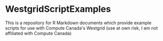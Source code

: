 # WestgridScriptExamples
This is a repository for R Markdown documents which provide example scripts for use with Compute Canada's Westgrid (use at own risk, I am not affiliated with Compute Canada)
